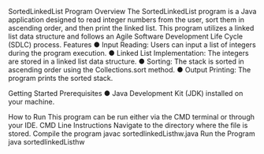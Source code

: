 
SortedLinkedList Program 
Overview
The SortedLinkedList program is a Java application designed to read integer numbers from the user, sort them in ascending order, and then print the linked list. This program utilizes a linked list data structure and follows an Agile Software Development Life Cycle (SDLC) process.
Features
●	Input Reading: Users can input a list of integers during the program execution.
●	Linked List Implementation: The integers are stored in a linked list data structure.
●	Sorting: The stack is sorted in ascending order using the Collections.sort method.
●	Output Printing: The program prints the sorted stack.

Getting Started
Prerequisites
●	Java Development Kit (JDK) installed on your machine.

How to Run
This program can be run either via the CMD terminal or through your IDE. 
CMD Line Instructions
Navigate to the directory where the file is stored. 
Compile the program
javac sortedlinkedListhw.java
Run the Program
java sortedlinkedListhw


